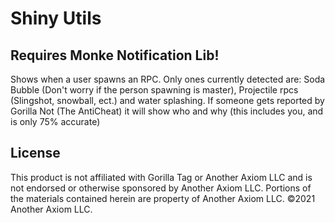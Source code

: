 # Shiny Utils
## Requires Monke Notification Lib!

Shows when a user spawns an RPC. Only ones currently detected are: Soda Bubble (Don't worry if the person spawning is master), Projectile rpcs (Slingshot, snowball, ect.) and water splashing. If someone gets reported by Gorilla Not (The AntiCheat) it will show who and why (this includes you, and is only 75% accurate)

## License
This product is not affiliated with Gorilla Tag or Another Axiom LLC and is not endorsed or otherwise sponsored by Another Axiom LLC. Portions of the materials contained herein are property of Another Axiom LLC. ©2021 Another Axiom LLC.
